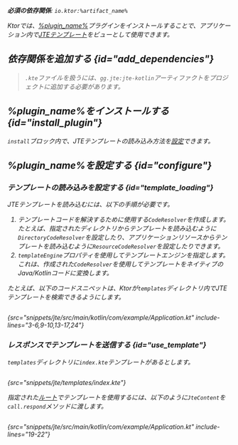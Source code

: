 [//]: # (title: JTE)

<show-structure for="chapter" depth="2"/>
<primary-label ref="server-plugin"/>

<var name="plugin_name" value="Jte"/>
<var name="package_name" value="io.ktor.server.jte"/>
<var name="artifact_name" value="ktor-server-jte"/>

<tldr>
<p>
<b>必須の依存関係</b>: <code>io.ktor:%artifact_name%</code>
</p>
<var name="example_name" value="jte"/>
<include from="lib.topic" element-id="download_example"/>
<include from="lib.topic" element-id="native_server_not_supported"/>
</tldr>

Ktorでは、[%plugin_name%](https://api.ktor.io/ktor-server/ktor-server-plugins/ktor-server-jte/io.ktor.server.jte/-jte.html)プラグインをインストールすることで、アプリケーション内で[JTEテンプレート](https://github.com/casid/jte)をビューとして使用できます。

## 依存関係を追加する {id="add_dependencies"}

<include from="lib.topic" element-id="add_ktor_artifact_intro"/>
<include from="lib.topic" element-id="add_ktor_artifact"/>

> `.kte`ファイルを扱うには、`gg.jte:jte-kotlin`アーティファクトをプロジェクトに追加する必要があります。

## %plugin_name%をインストールする {id="install_plugin"}

<include from="lib.topic" element-id="install_plugin"/>

`install`ブロック内で、JTEテンプレートの読み込み方法を[設定](#configure)できます。

## %plugin_name%を設定する {id="configure"}
### テンプレートの読み込みを設定する {id="template_loading"}
JTEテンプレートを読み込むには、以下の手順が必要です。
1.  テンプレートコードを解決するために使用する`CodeResolver`を作成します。たとえば、指定されたディレクトリからテンプレートを読み込むように`DirectoryCodeResolver`を設定したり、アプリケーションリソースからテンプレートを読み込むように`ResourceCodeResolver`を設定したりできます。
2.  `templateEngine`プロパティを使用してテンプレートエンジンを指定します。これは、作成された`CodeResolver`を使用してテンプレートをネイティブのJava/Kotlinコードに変換します。

たとえば、以下のコードスニペットは、Ktorが`templates`ディレクトリ内でJTEテンプレートを検索できるようにします。

```kotlin
```
{src="snippets/jte/src/main/kotlin/com/example/Application.kt" include-lines="3-6,9-10,13-17,24"}

### レスポンスでテンプレートを送信する {id="use_template"}
`templates`ディレクトリに`index.kte`テンプレートがあるとします。
```html
```
{src="snippets/jte/templates/index.kte"}

指定された[ルート](server-routing.md)でテンプレートを使用するには、以下のように`JteContent`を`call.respond`メソッドに渡します。
```kotlin
```
{src="snippets/jte/src/main/kotlin/com/example/Application.kt" include-lines="19-22"}